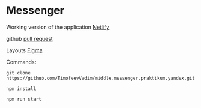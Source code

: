 # Messenger
Working version of the application [Netlify](https://timely-treacle-76ab8d.netlify.app/)

github [pull request](https://github.com/TimofeevVadim/middle.messenger.praktikum.yandex/pull/1)

Layouts [Figma](https://www.figma.com/file/jF5fFFzgGOxQeB4CmKWTiE/Chat_external_link?node-id=0%3A1)

Commands:
```
git clone https://github.com/TimofeevVadim/middle.messenger.praktikum.yandex.git

npm install

npm run start